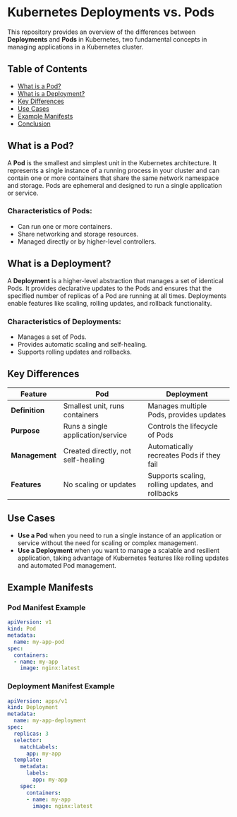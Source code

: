 # Kubernetes Deployments vs. Pods

This repository provides an overview of the differences between **Deployments** and **Pods** in Kubernetes, two fundamental concepts in managing applications in a Kubernetes cluster.

## Table of Contents

- [What is a Pod?](#what-is-a-pod)
- [What is a Deployment?](#what-is-a-deployment)
- [Key Differences](#key-differences)
- [Use Cases](#use-cases)
- [Example Manifests](#example-manifests)
- [Conclusion](#conclusion)

## What is a Pod?

A **Pod** is the smallest and simplest unit in the Kubernetes architecture. It represents a single instance of a running process in your cluster and can contain one or more containers that share the same network namespace and storage. Pods are ephemeral and designed to run a single application or service.

### Characteristics of Pods:
- Can run one or more containers.
- Share networking and storage resources.
- Managed directly or by higher-level controllers.

## What is a Deployment?

A **Deployment** is a higher-level abstraction that manages a set of identical Pods. It provides declarative updates to the Pods and ensures that the specified number of replicas of a Pod are running at all times. Deployments enable features like scaling, rolling updates, and rollback functionality.

### Characteristics of Deployments:
- Manages a set of Pods.
- Provides automatic scaling and self-healing.
- Supports rolling updates and rollbacks.

## Key Differences

| Feature          | Pod                                          | Deployment                                      |
|------------------|---------------------------------------------|-------------------------------------------------|
| **Definition**    | Smallest unit, runs containers              | Manages multiple Pods, provides updates         |
| **Purpose**       | Runs a single application/service           | Controls the lifecycle of Pods                   |
| **Management**    | Created directly, not self-healing         | Automatically recreates Pods if they fail       |
| **Features**      | No scaling or updates                       | Supports scaling, rolling updates, and rollbacks|

## Use Cases

- **Use a Pod** when you need to run a single instance of an application or service without the need for scaling or complex management.
- **Use a Deployment** when you want to manage a scalable and resilient application, taking advantage of Kubernetes features like rolling updates and automated Pod management.

## Example Manifests

### Pod Manifest Example

```yaml
apiVersion: v1
kind: Pod
metadata:
  name: my-app-pod
spec:
  containers:
  - name: my-app
    image: nginx:latest
```

### Deployment Manifest Example

```yaml
apiVersion: apps/v1
kind: Deployment
metadata:
  name: my-app-deployment
spec:
  replicas: 3
  selector:
    matchLabels:
      app: my-app
  template:
    metadata:
      labels:
        app: my-app
    spec:
      containers:
      - name: my-app
        image: nginx:latest
```

